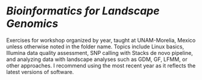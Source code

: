 # *Bioinformatics for Landscape Genomics*
Exercises for workshop organized by year, taught at UNAM-Morelia, Mexico unless otherwise noted in the folder name. Topics include Linux basics, Illumina data quality assessment, SNP calling with Stacks de novo pipeline, and analyzing data with landscape analyses such as GDM, GF, LFMM, or other approaches. I recommend using the most recent year as it reflects the latest versions of software.

